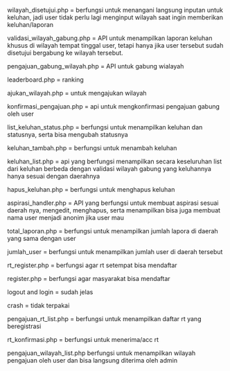 wilayah_disetujui.php = berfungsi untuk menangani langsung inputan untuk keluhan, jadi user tidak perlu lagi
                        menginput wilayah saat ingin memberikan keluhan/laporan

validasi_wilayah_gabung.php = API untuk menampilkan laporan keluhan khusus di wilayah tempat tinggal user, 
                              tetapi hanya jika user tersebut sudah disetujui bergabung ke wilayah tersebut.

pengajuan_gabung_wilayah.php = API untuk gabung wialayah

leaderboard.php = ranking

ajukan_wilayah.php = untuk mengajukan wilayah

konfirmasi_pengajuan.php = api untuk mengkonfirmasi pengajuan gabung oleh user

list_keluhan_status.php = berfungsi untuk menampilkan keluhan dan statusnya, serta bisa mengubah statusnya

keluhan_tambah.php = berfungsi untuk menambah keluhan

keluhan_list.php = api yang berfungsi menampilkan secara keseluruhan list
                    dari keluhan berbeda dengan validasi wilayah gabung yang keluhannya
                    hanya sesuai dengan daerahnya 

hapus_keluhan.php = berfungsi untuk menghapus keluhan

aspirasi_handler.php = API yang berfungsi untuk membuat aspirasi sesuai daerah nya, mengedit, menghapus, serta menampilkan
                      bisa juga membuat nama user menjadi anonim jika user mau 

total_laporan.php = berfungsi untuk menampilkan jumlah lapora di daerah yang sama dengan user

jumlah_user = berfungsi untuk menampilkan jumlah user di daerah tersebut

rt_register.php = berfungsi agar rt setempat bisa mendaftar

register.php = berfungsi agar masyarakat bisa mendaftar

logout and login = sudah jelas

crash = tidak terpakai

pengajuan_rt_list.php = berfungsi untuk menampilkan daftar rt yang beregistrasi

rt_konfirmasi.php = berfungsi untuk menerima/acc rt

pengajuan_wilayah_list.php berfungsi untuk menampilkan wilayah pengajuan oleh user dan bisa langsung diterima oleh admin